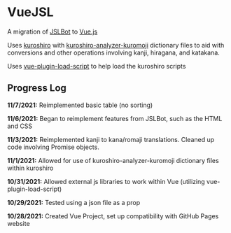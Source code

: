 # VueJSL

A migration of [JSLBot](https://github.com/MattWeinberg24/JSLbot) to [Vue.js](https://github.com/vuejs/vue)

Uses [kuroshiro](https://github.com/hexenq/kuroshiro) with [kuroshiro-analyzer-kuromoji](https://github.com/hexenq/kuroshiro-analyzer-kuromoji) dictionary files to aid with conversions and other operations involving kanji, hiragana, and katakana.

Uses [vue-plugin-load-script](https://github.com/tserkov/vue-plugin-load-script/tree/vue3) to help load the kuroshiro scripts

## Progress Log

**11/7/2021:** Reimplemented basic table (no sorting)

**11/6/2021:** Began to reimplement features from JSLBot, such as the HTML and CSS

**11/3/2021:** Reimplemented kanji to kana/romaji translations. Cleaned up code involving Promise objects.

**11/1/2021:** Allowed for use of kuroshiro-analyzer-kuromoji dictionary files within kuroshiro

**10/31/2021:** Allowed external js libraries to work within Vue (utilizing vue-plugin-load-script)

**10/29/2021:** Tested using a json file as a prop

**10/28/2021:** Created Vue Project, set up compatibility with GitHub Pages website
